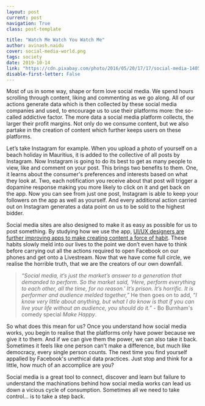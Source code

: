 ```yaml
---
layout: post
current: post
navigation: True
class: post-template

title: "Watch Me Watch You Watch Me"
author: avinash.naidu
cover: social-media-world.png
tags: society
date: 2019-10-14
link: "https://cdn.pixabay.com/photo/2016/05/20/17/17/social-media-1405601_960_720.png"
disable-first-letter: False
---
```

Most of us in some way, shape or form love social media. We spend hours
scrolling through content, liking and commenting as we go along. All of our
actions generate data which is then collected by these social media companies
and used, to encourage us to use their platforms more: the so-called addictive
factor. The more data a social media platform collects, the larger their profit
margins. Not only do we consume content, but we also partake in the creation of
content which further keeps users on these platforms.

Let’s take Instagram for example. When you upload a photo of yourself on a beach
holiday in Mauritius, it is added to the collective of all posts by Instagram.
Now Instagram is going to do its best to get as many people to view, like and
comment on your post. This brings two benefits to them. One, it learns about the
consumer's preferences and interests based on what they look at. Two, each
notification you receive about that post will trigger a dopamine response making
you more likely to click on it and get back on the app. Now you can see from
just one post, Instagram is able to keep your followers on the app as well as
yourself. And every additional action carried out on Instagram generates a data
point on us to be sold to the highest bidder.

Social media sites are also designed to make it as easy as possible for us to
post something. By studying how we use the app, [UI/UX designers are further
improving apps to make creating content a force of
habit](https://www.interaction-design.org/literature/article/habits-five-ways-to-help-users-change-them).
These habits slowly meld into our lives to the point we don’t even have to think
before carrying out all the actions required to open Facebook on our phones and
get onto a Livestream. Now that we have come full circle, we realise the
horrible truth, that we are the creators of our own downfall.

<blockquote>
<em>“Social media, it’s just the market’s answer to a generation that demanded to
perform. So the market said, ‘Here, perform everything to each other, all the
time, for no reason.’ It’s prison. It’s horrific. It is performer and audience
melded together,”</em> He then goes on to add, <em>“I know very little about anything,
but what I do know is that if you can live your life without an audience, you
should do it.”</em> - Bo Burnham's comedy special <em>Make Happy</em>.
</blockquote>

So what does this mean for us? Once you understand how social media works, you
begin to realise that the platforms only have power because we give it to them.
And if we can give them the power, we can also take it back. Sometimes it feels
like one person can't make a difference, but much like democracy, every single
person counts. The next time you find yourself appalled by Facebook's unethical
data practices. Just stop and think for a little, how much of an accomplice are
you?

Social media is a great tool to connect, discover and learn but failure to
understand the machinations behind how social media works can lead us down a
vicious cycle of consumption. Sometimes all we need to take control... is to
take a step back.
